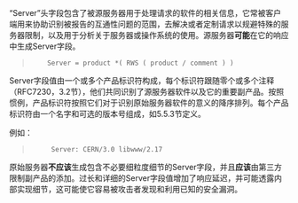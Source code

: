“Server”头字段包含了被源服务器用于处理请求的软件的相关信息，它常被客户端用来协助识别被报告的互通性问题的范围，去解决或者定制请求以规避特殊的服务器限制，以及用于分析关于服务器或操作系统的使用。源服务器**可能**在它的响应中生成Server字段。

> ```
>     Server = product *( RWS ( product / comment ) )
> ```

Server字段值由一个或多个产品标识符构成，每个标识符跟随零个或多个注释（RFC7230，3.2节），他们共同识别了源服务器软件以及它的重要副产品。按照惯例，产品标识符按照它们对于识别原始服务器软件的意义的降序排列。每个产品标识符由一个名字和可选的版本号组成，如5.5.3节定义。

例如：

> ```
>      Server: CERN/3.0 libwww/2.17
> ```

原始服务器**不应该**生成包含不必要细粒度细节的Server字段，并且**应该**由第三方限制副产品的添加。过长和详细的Server字段值增加了响应延迟，并可能透露内部实现细节，这可能使它容易被攻击者发现和利用已知的安全漏洞。